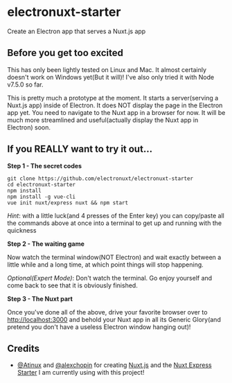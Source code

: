# electronuxt-starter
Create an Electron app that serves a Nuxt.js app
## Before you get too excited
This has only been lightly tested on Linux and Mac. It almost certainly doesn't work on Windows yet(But it will)! I've also only tried it with Node v7.5.0 so far.

This is pretty much a prototype at the moment. It starts a server(serving a Nuxt.js app) inside of Electron. It does NOT display the page in the Electron app yet. You need to navigate to the Nuxt app in a browser for now. It will be much more streamlined and useful(actually display the Nuxt app in Electron) soon.

## If you REALLY want to try it out...

**Step 1 - The secret codes**
```
git clone https://github.com/electronuxt/electronuxt-starter
cd electronuxt-starter
npm install
npm install -g vue-cli
vue init nuxt/express nuxt && npm start
```
*Hint*: with a little luck(and 4 presses of the Enter key) you can copy/paste all the commands above at once into a terminal to get up and running with the quickness

**Step 2 - The waiting game**

Now watch the terminal window(NOT Electron) and wait exactly between a little while and a long time, at which point things will stop happening.

*Optional(Expert Mode)*: Don't watch the terminal. Go enjoy yourself and come back to see that it is obviously finished.

**Step 3 - The Nuxt part**

Once you've done all of the above, drive your favorite browser over to [http://localhost:3000](http://localhost:3000) and behold your Nuxt app in all its Generic Glory(and pretend you don't have a useless Electron window hanging out)!

## Credits
- [@Atinux](https://github.com/Atinux) and [@alexchopin](https://github.com/alexchopin) for creating [Nuxt.js](https://github.com/nuxt/nuxt.js) and the [Nuxt Express Starter](https://github.com/nuxt/express) I am currently using with this project!
